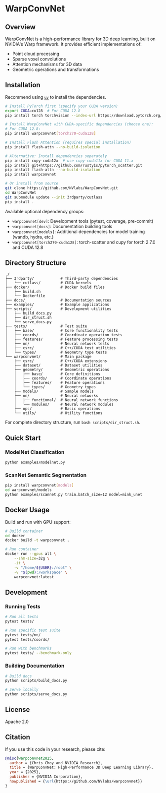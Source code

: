 # WarpConvNet

## Overview

WarpConvNet is a high-performance library for 3D deep learning, built on NVIDIA's Warp framework. It provides efficient implementations of:

- Point cloud processing
- Sparse voxel convolutions
- Attention mechanisms for 3D data
- Geometric operations and transformations

## Installation

Recommend using [`uv`](https://docs.astral.sh/uv/) to install the dependencies.

```bash
# Install PyTorch first (specify your CUDA version)
export CUDA=cu128  # For CUDA 12.8
pip install torch torchvision --index-url https://download.pytorch.org/whl/${CUDA}

# Install WarpConvNet with CUDA-specific dependencies (choose one):
# For CUDA 12.8:
pip install warpconvnet[torch270-cuda128]

# Install Flash Attention (requires special installation)
pip install flash-attn --no-build-isolation

# Alternative: Install dependencies separately
pip install cupy-cuda12x  # use cupy-cuda11x for CUDA 11.x
pip install git+https://github.com/rusty1s/pytorch_scatter.git
pip install flash-attn --no-build-isolation
pip install warpconvnet

# Or install from source
git clone https://github.com/NVlabs/WarpConvNet.git
cd WarpConvNet
git submodule update --init 3rdparty/cutlass
pip install .
```

Available optional dependency groups:

- `warpconvnet[dev]`: Development tools (pytest, coverage, pre-commit)
- `warpconvnet[docs]`: Documentation building tools
- `warpconvnet[models]`: Additional dependencies for model training (wandb, hydra, etc.)
- `warpconvnet[torch270-cuda128]`: torch-scatter and cupy for torch 2.7.0 and CUDA 12.8

## Directory Structure

```
./
├── 3rdparty/            # Third-party dependencies
│   └── cutlass/         # CUDA kernels
├── docker/              # Docker build files
│   ├── build.sh
│   └── Dockerfile
├── docs/                # Documentation sources
├── examples/            # Example applications
├── scripts/             # Development utilities
│   ├── build_docs.py
│   ├── dir_struct.sh
│   └── serve_docs.py
├── tests/               # Test suite
│   ├── base/            # Core functionality tests
│   ├── coords/          # Coordinate operation tests
│   ├── features/        # Feature processing tests
│   ├── nn/              # Neural network tests
│   ├── csrc/            # C++/CUDA test utilities
│   └── types/           # Geometry type tests
└── warpconvnet/         # Main package
    ├── csrc/            # C++/CUDA extensions
    ├── dataset/         # Dataset utilities
    ├── geometry/        # Geometric operations
    │   ├── base/        # Core definitions
    │   ├── coords/      # Coordinate operations
    │   ├── features/    # Feature operations
    │   └── types/       # Geometry types
    ├── models/          # Sample models
    ├── nn/              # Neural networks
    │   ├── functional/  # Neural network functions
    │   └── modules/     # Neural network modules
    ├── ops/             # Basic operations
    └── utils/           # Utility functions
```

For complete directory structure, run `bash scripts/dir_struct.sh`.

## Quick Start

### ModelNet Classification

```bash
python examples/modelnet.py
```

### ScanNet Semantic Segmentation

```bash
pip install warpconvnet[models]
cd warpconvnet/models
python examples/scannet.py train.batch_size=12 model=mink_unet
```

## Docker Usage

Build and run with GPU support:

```bash
# Build container
cd docker
docker build -t warpconvnet .

# Run container
docker run --gpus all \
    --shm-size=32g \
    -it \
    -v "/home/${USER}:/root" \
    -v "$(pwd):/workspace" \
    warpconvnet:latest
```

## Development

### Running Tests

```bash
# Run all tests
pytest tests/

# Run specific test suite
pytest tests/nn/
pytest tests/coords/

# Run with benchmarks
pytest tests/ --benchmark-only
```

### Building Documentation

```bash
# Build docs
python scripts/build_docs.py

# Serve locally
python scripts/serve_docs.py
```

## License

Apache 2.0

## Citation

If you use this code in your research, please cite:

```bibtex
@misc{warpconvnet2025,
  author = {Chris Choy and NVIDIA Research},
  title = {WarpConvNet: High-Performance 3D Deep Learning Library},
  year = {2025},
  publisher = {NVIDIA Corporation},
  howpublished = {\url{https://github.com/NVlabs/warpconvnet}}
}
```
